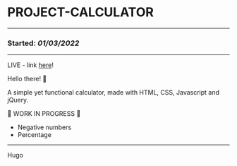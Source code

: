 # PROJECT-CALCULATOR
----------
### Started: _01/03/2022_ ###
- - - -

LIVE - link [here](https://hugompt.github.io/PROJECT-CALCULATOR/)!

Hello there! 👋

A simple yet functional calculator, made with HTML, CSS, Javascript and jQuery.

🚧 WORK IN PROGRESS 🚧
- Negative numbers
- Percentage

- - - -
Hugo
